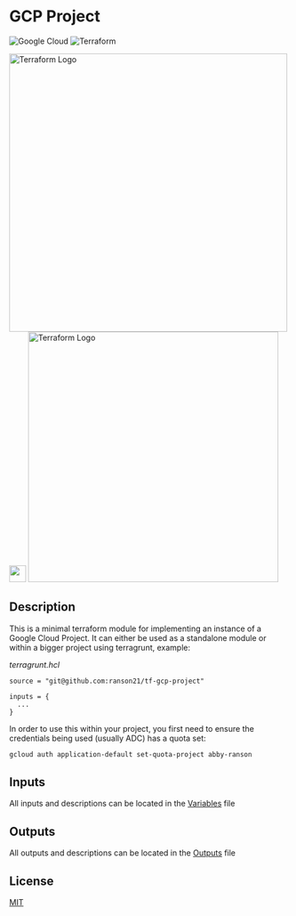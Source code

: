 # GCP Project

![Google Cloud](https://img.shields.io/badge/GoogleCloud-%234285F4.svg?style=for-the-badge&logo=google-cloud&logoColor=white) ![Terraform](https://img.shields.io/badge/terraform-%235835CC.svg?style=for-the-badge&logo=terraform&logoColor=white)


<img width="500" alt="Terraform Logo" src="https://upload.wikimedia.org/wikipedia/commons/5/51/Google_Cloud_logo.svg"> <img src="https://www.freepnglogos.com/uploads/plus-icon/plus-icon-plus-svg-png-icon-download-1.png" width="30" > <img width="450" alt="Terraform Logo" src="https://upload.wikimedia.org/wikipedia/commons/thumb/0/04/Terraform_Logo.svg/512px-Terraform_Logo.svg.png">


## Description

This is a minimal terraform module for implementing an instance of a Google Cloud Project. It can either be used as a standalone module or within a bigger project using terragrunt, example:

*terragrunt.hcl*
```hcl
source = "git@github.com:ranson21/tf-gcp-project"

inputs = {
  ...
}
```

In order to use this within your project, you first need to ensure the credentials being used (usually ADC) has a quota set:

```bash
gcloud auth application-default set-quota-project abby-ranson
```

## Inputs

All inputs and descriptions can be located in the [Variables](./variables.tf) file

## Outputs

All outputs and descriptions can be located in the [Outputs](./outputs.tf) file

## License

[MIT](./LICENSE)
